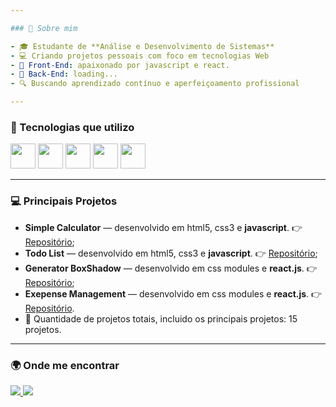```yaml
---

### 🧠 Sobre mim

- 🎓 Estudante de **Análise e Desenvolvimento de Sistemas**
- 💻 Criando projetos pessoais com foco em tecnologias Web
- 📌 Front-End: apaixonado por javascript e react.
- 📌 Back-End: loading...
- 🔍 Buscando aprendizado contínuo e aperfeiçoamento profissional

---
```


### 🚀 Tecnologias que utilizo

<div align="left">
  <img src="https://cdn.jsdelivr.net/gh/devicons/devicon/icons/html5/html5-original.svg" width="40" height="40"/>
  <img src="https://cdn.jsdelivr.net/gh/devicons/devicon/icons/css3/css3-original.svg" width="40" height="40"/>
  <img src="https://cdn.simpleicons.org/javascript/F7DF1E" width="40" height="40"/>
  <img src="https://cdn.jsdelivr.net/gh/devicons/devicon/icons/react/react-original.svg" width="40" height="40"/>
  <img src="https://cdn.jsdelivr.net/gh/devicons/devicon/icons/git/git-original.svg" width="40" height="40"/>
</div>

---

### 💻 Principais Projetos

- **Simple Calculator** — desenvolvido em html5, css3 e **javascript**. 👉 [Repositório](https://github.com/eupedrobarbosa03/simple-calculator);
- **Todo List** — desenvolvido em html5, css3 e **javascript**. 👉 [Repositório](https://github.com/eupedrobarbosa03/todo-list);
- **Generator BoxShadow** — desenvolvido em css modules e **react.js**. 👉 [Repositório](https://github.com/eupedrobarbosa03/generator-boxShadow);
- **Exepense Management** — desenvolvido em css modules e **react.js**. 👉 [Repositório](https://github.com/eupedrobarbosa03/expense-management).
- 📜 Quantidade de projetos totais, incluido os principais projetos: 15 projetos.

---

### 🌍 Onde me encontrar

<p align="left">
  <a href="https://github.com/eupedrobarbosa03" target="_blank">
    <img src="https://img.shields.io/badge/GitHub-181717?style=for-the-badge&logo=github&logoColor=white" />
  </a>
  <a href="https://www.linkedin.com/in/eupedrobarbosa/" target="_blank">
    <img src="https://img.shields.io/badge/LinkedIn-0077B5?style=for-the-badge&logo=linkedin&logoColor=white" />
  </a>
</p>





























